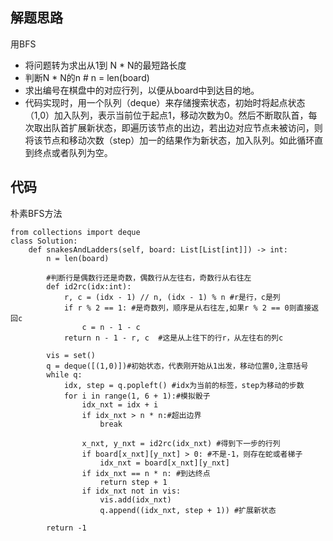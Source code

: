 ## 解题思路

用BFS
+ 将问题转为求出从1到 N * N的最短路长度
+ 判断N * N的n # n = len(board)
+ 求出编号在棋盘中的对应行列，以便从board中到达目的地。
+ 代码实现时，用一个队列（deque）来存储搜索状态，初始时将起点状态（1,0）加入队列，表示当前位于起点1，移动次数为0。然后不断取队首，每次取出队首扩展新状态，即遍历该节点的出边，若出边对应节点未被访问，则将该节点和移动次数（step）加一的结果作为新状态，加入队列。如此循环直到终点或者队列为空。


## 代码
朴素BFS方法
```
from collections import deque 
class Solution:
    def snakesAndLadders(self, board: List[List[int]]) -> int:
        n = len(board)

        #判断行是偶数行还是奇数，偶数行从左往右，奇数行从右往左
        def id2rc(idx:int):
            r, c = (idx - 1) // n, (idx - 1) % n #r是行，c是列
            if r % 2 == 1: #是奇数列，顺序是从右往左,如果r % 2 == 0则直接返回c
                c = n - 1 - c 
            return n - 1 - r, c  #这是从上往下的行r，从左往右的列c
        
        vis = set() 
        q = deque([(1,0)])#初始状态，代表刚开始从1出发，移动位置0,注意括号
        while q:
            idx, step = q.popleft() #idx为当前的标签，step为移动的步数
            for i in range(1, 6 + 1):#模拟骰子
                idx_nxt = idx + i 
                if idx_nxt > n * n:#超出边界
                    break 

                x_nxt, y_nxt = id2rc(idx_nxt) #得到下一步的行列
                if board[x_nxt][y_nxt] > 0: #不是-1，则存在蛇或者梯子
                    idx_nxt = board[x_nxt][y_nxt]
                if idx_nxt == n * n: #到达终点
                    return step + 1
                if idx_nxt not in vis:
                    vis.add(idx_nxt)
                    q.append((idx_nxt, step + 1)) #扩展新状态
        
        return -1
```



